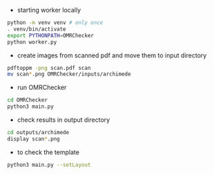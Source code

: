* starting worker locally

```bash
python -m venv venv # only once
. venv/bin/activate
export PYTHONPATH=OMRChecker
python worker.py
```

* create images from scanned pdf and move them to input directory

```bash
pdftoppm -png scan.pdf scan
mv scan*.png OMRChecker/inputs/archimede
```

* run OMRChecker
    
```bash
cd OMRChecker
python3 main.py
```

* check results in output directory

```bash
cd outputs/archimede
display scan*.png
```

* to check the template

```bash
python3 main.py --setLayout
```